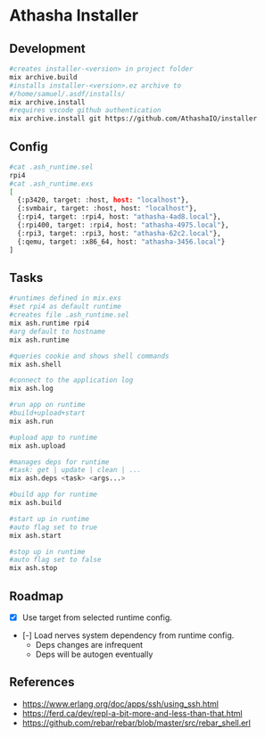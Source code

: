 # Athasha Installer

## Development

```bash
#creates installer-<version> in project folder
mix archive.build
#installs installer-<version>.ez archive to 
#/home/samuel/.asdf/installs/
mix archive.install 
#requires vscode github authentication
mix archive.install git https://github.com/AthashaIO/installer
```

## Config

```bash
#cat .ash_runtime.sel
rpi4
#cat .ash_runtime.exs
[
  {:p3420, target: :host, host: "localhost"},
  {:svmbair, target: :host, host: "localhost"},
  {:rpi4, target: :rpi4, host: "athasha-4ad8.local"},
  {:rpi400, target: :rpi4, host: "athasha-4975.local"},
  {:rpi3, target: :rpi3, host: "athasha-62c2.local"},
  {:qemu, target: :x86_64, host: "athasha-3456.local"}
]
```

## Tasks

```bash
#runtimes defined in mix.exs
#set rpi4 as default runtime
#creates file .ash_runtime.sel
mix ash.runtime rpi4
#arg default to hostname
mix ash.runtime

#queries cookie and shows shell commands
mix ash.shell

#connect to the application log
mix ash.log

#run app on runtime
#build+upload+start
mix ash.run

#upload app to runtime
mix ash.upload

#manages deps for runtime
#task: get | update | clean | ...
mix ash.deps <task> <args...>

#build app for runtime
mix ash.build

#start up in runtime
#auto flag set to true
mix ash.start

#stop up in runtime
#auto flag set to false
mix ash.stop
```

## Roadmap

- [x] Use target from selected runtime config. 
- [-] Load nerves system dependency from runtime config.
  - Deps changes are infrequent
  - Deps will be autogen eventually

## References

- https://www.erlang.org/doc/apps/ssh/using_ssh.html
- https://ferd.ca/dev/repl-a-bit-more-and-less-than-that.html
- https://github.com/rebar/rebar/blob/master/src/rebar_shell.erl

